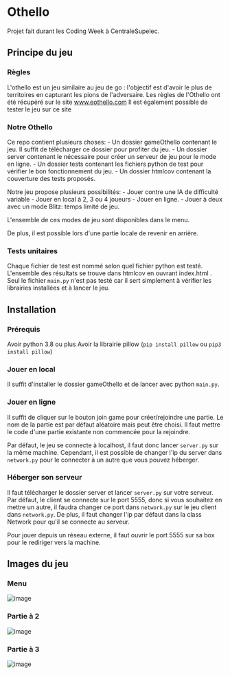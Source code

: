 # Othello

Projet fait durant les Coding Week à CentraleSupelec.

## Principe du jeu

### Règles

L'othello est un jeu similaire au jeu de go : l'objectif est d'avoir le plus de territoires en capturant les pions de l'adversaire.
Les règles de l'Othello ont été récupéré sur le site www.eothello.com
Il est également possible de tester le jeu sur ce site

### Notre Othello

Ce repo contient plusieurs choses:
    - Un dossier gameOthello contenant le jeu. Il suffit de télécharger ce dossier pour profiter du jeu.
    - Un dossier server contenant le nécessaire pour créer un serveur de jeu pour le mode en ligne.
    - Un dossier tests contenant les fichiers python de test pour vérifier le bon fonctionnement du jeu.
    - Un dossier htmlcov contenant la couverture des tests proposés.

Notre jeu propose plusieurs possibilités:
    - Jouer contre une IA de difficulté variable
    - Jouer en local à 2, 3 ou 4 joueurs
    - Jouer en ligne.
    - Jouer à deux avec un mode Blitz: temps limité de jeu.

L'ensemble de ces modes de jeu sont disponibles dans le menu.

De plus, il est possible lors d'une partie locale de revenir en arrière.

### Tests unitaires
Chaque fichier de test est nommé selon quel fichier python est testé. L'ensemble des résultats se trouve dans htmlcov en ouvrant index.html . Seul le fichier `main.py` n'est pas testé car il sert simplement à vérifier les librairies installées et à lancer le jeu.

## Installation

### Prérequis

Avoir python 3.8 ou plus
Avoir la librairie pillow (`pip install pillow` ou `pip3 install pillow`)

### Jouer en local

Il suffit d'installer le dossier gameOthello et de lancer avec python `main.py`.

### Jouer en ligne

Il suffit de cliquer sur le bouton join game pour créer/rejoindre une partie. Le nom de la partie est par défaut aléatoire mais peut être choisi. Il faut mettre le code d'une partie existante non commencée pour la rejoindre.

Par défaut, le jeu se connecte à localhost, il faut donc lancer `server.py` sur la même machine. Cependant, il est possible de changer l'ip du server dans `network.py` pour le connecter à un autre que vous pouvez héberger.

### Héberger son serveur

Il faut télécharger le dossier server et lancer `server.py` sur votre serveur. Par défaut, le client se connecte sur le port 5555, donc si vous souhaitez en mettre un autre, il faudra changer ce port dans `network.py` sur le jeu client dans `network.py`.
De plus, il faut changer l'ip par défaut dans la class Network pour qu'il se connecte au serveur.

Pour jouer depuis un réseau externe, il faut ouvrir le port 5555 sur sa box pour le rediriger vers la machine.


## Images du jeu

### Menu

![image](https://github.com/Aul16/Othello/assets/39156836/f0cd4598-9a01-4f02-8839-008355dfa7c7)


### Partie à 2

![image](https://github.com/Aul16/Othello/assets/39156836/683ebd3f-feaa-4d71-9340-2ec7f2dfc16f)

### Partie à 3

![image](https://github.com/Aul16/Othello/assets/39156836/d847c1b7-7a09-4c6f-897f-b3f0c4530ccb)

